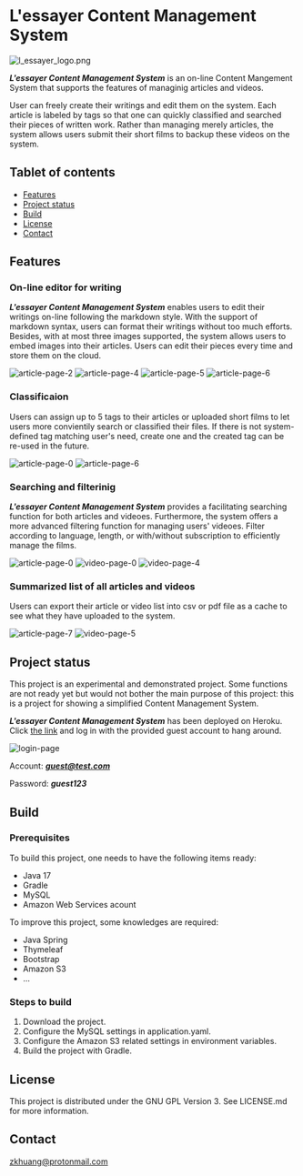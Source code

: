 # L'essayer Content Management System

![l_essayer_logo.png](l_essayer_logo.png)

***L'essayer Content Management System*** is an on-line Content Mangement System that supports the features of managinig articles and videos. 

User can freely create their writings and edit them on the system. Each article is labeled by tags so that one can quickly classified and searched their pieces of written work. Rather than managing merely articles,  the system allows users submit their short films to backup these videos on the system.

## Tablet of contents

* [Features](#features)
* [Project status](#project-status)
* [Build](#build)
* [License](#license)
* [Contact](#contact)

## Features

### On-line editor for writing

***L'essayer Content Management System*** enables users to edit their writings on-line following the markdown style. With the support of markdown syntax, users can format their writings without too much efforts. Besides, with at most three images supported, the system allows users to embed images into their articles. Users can edit their pieces every time and store them on the cloud.

![article-page-2](snapshots/article-page-2.png)
![article-page-4](snapshots/article-page-4.png)
![article-page-5](snapshots/article-page-5.png)
![article-page-6](snapshots/article-page-6.png)


### Classificaion

Users can assign up to 5 tags to their articles or uploaded short films to let users more convientily search or classified their files. If there is not system-defined tag matching user's need, create one and the created tag can be re-used in the future.

![article-page-0](snapshots/article-page-0.png)
![article-page-6](snapshots/article-page-6.png)

### Searching and filterinig

***L'essayer Content Management System*** provides a facilitating searching function for both articles and videoes. Furthermore, the system offers a more advanced filtering function for managing users' videoes. Filter according to language, length, or with/without subscription to efficiently manage the films.

![article-page-0](snapshots/article-page-0.png)
![video-page-0](snapshots/video-page-0.png)
![video-page-4](snapshots/video-page-4.png)

### Summarized list of all articles and videos

Users can export their article or video list into csv or pdf file as a cache to see what they have uploaded to the system.

![article-page-7](snapshots/article-page-7.png)
![video-page-5](snapshots/video-page-5.png)

## Project status

This project is an experimental and demonstrated project. Some functions are not ready yet but would not bother the main purpose of this project: this is a project for showing a simplified Content Management System.

***L'essayer Content Management System*** has been deployed on Heroku. Click [the link](https://lessayer-backend.herokuapp.com/) and log in with the provided guest account to hang around.

![login-page](snapshots/login-page.png)

Account: ***guest@test.com***

Password: ***guest123***

## Build

### Prerequisites

To build this project, one needs to have the following items ready:

- Java 17
- Gradle
- MySQL
- Amazon Web Services acount

To improve this project, some knowledges are required:

- Java Spring
- Thymeleaf
- Bootstrap
- Amazon S3
- ...

### Steps to build

1. Download the project.
2. Configure the MySQL settings in application.yaml.
3. Configure the Amazon S3 related settings in environment variables.
4. Build the project with Gradle.

## License

This project is distributed under the GNU GPL Version 3. See LICENSE.md for more information.

## Contact

zkhuang@protonmail.com
